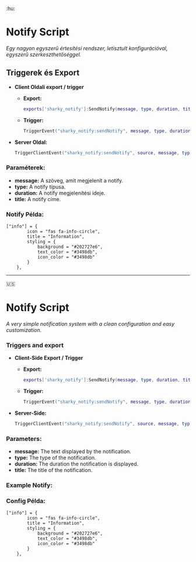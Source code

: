 :hu: 
# Notify Script

_Egy nagyon egyszerű értesítési rendszer, letisztult konfigurációval, egyszerű szerkeszthetőséggel._

## Triggerek és Export
- **Client Oldali export / trigger**
  - **Export:**
    ```lua
    exports['sharky_notify']:SendNotify(message, type, duration, title)
    ```
  - **Trigger:**
    ```lua
    TriggerEvent("sharky_notify:sendNotify", message, type, duration, title)
    ```

- **Server Oldal:**
  ```lua
  TriggerClientEvent("sharky_notify:sendNotify", source, message, type, duration, title)
  ```

### Paraméterek:
- **message:** A szöveg, amit megjelenít a notify.
- **type:** A notify típusa.
- **duration:** A notify megjelenítési ideje.
- **title:** A notify címe.

### Notify Példa:
```
["info"] = {
        icon = "fas fa-info-circle",
        title = "Information",
        styling = {
            background = "#202727e6",
            text_color = "#3498db",
            icon_color = "#3498db"
        }
    },
```

---

:us:  
# Notify Script

_A very simple notification system with a clean configuration and easy customization._

### Triggers and export
- **Client-Side Export / Trigger**
  - **Export:**
    ```lua
    exports['sharky_notify']:SendNotify(message, type, duration, title)
    ```
  - **Trigger:**
    ```lua
    TriggerEvent("sharky_notify:sendNotify", message, type, duration, title)
    ```

- **Server-Side:**
  ```lua
  TriggerClientEvent("sharky_notify:sendNotify", source, message, type, duration, title)
  ```

### Parameters:
- **message:** The text displayed by the notification.
- **type:** The type of the notification.
- **duration:** The duration the notification is displayed.
- **title:** The title of the notification.

### Example Notify:
### Config Példa:
```
["info"] = {
        icon = "fas fa-info-circle",
        title = "Information",
        styling = {
            background = "#202727e6",
            text_color = "#3498db",
            icon_color = "#3498db"
        }
    },
```
